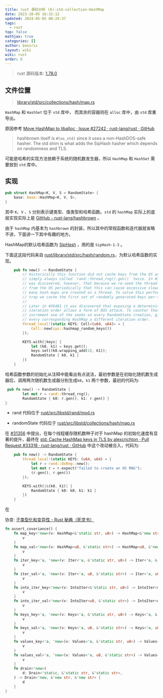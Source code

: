 ```yaml
---
title: rust 源码分析 (6)-std-collection-HashMap
date: 2023-10-05 16:32:12
updated: 2024-05-05 00:29:37
tags:
  - rust
top: false
mathjax: true
categories: []
author: booiris
layout: wiki
wiki: rust
order: 6
---
```

> rust 源码版本: [1.78.0](https://github.com/rust-lang/rust/tree/1.78.0)

## 文件位置

> [library/std/src/collections/hash/map.rs](https://github.com/rust-lang/rust/blob/1.78.0/library/std/src/collections/hash/map.rs)

`HashMap` 和 `HashSet` 位于 `std` 库中， 而其余的容器则在 `alloc` 库中，由 `std` 库重导出。

原因参考 [Move HashMap to liballoc · Issue #27242 · rust-lang/rust · GitHub](https://github.com/rust-lang/rust/issues/27242)

> hashbrown itself is `#[no_std]` since it uses a non-HashDOS-safe hasher. The std shim is what adds the SipHash hasher which depends on randomness and TLS.

可能是哈希的实现方法依赖于系统的随机数发生器，所以 `HashMap` 和 `HashSet` 需要放到 `std` 库中。

## 实现

```rust
pub struct HashMap<K, V, S = RandomState> {
    base: base::HashMap<K, V, S>,
}
```

其中 `K`、`V` 、`S` 分别表示键类型、值类型和哈希函数。`std` 的 `hashMap` 实际上的底层实现实际上是 [GitHub - rust-lang/hashbrown](https://github.com/rust-lang/hashbrown) 。

由于 `hashMap` 内基本为 `hashbrown` 的封装，所以其中的常规函数和迭代器就省略不讲，下面讲一下其中有趣的地方。

HashMap的默认哈希函数为 [SipHash](../../pages/blog/SipHash.md) ，用的是 `SipHash-1-3` 。

下面这这段代码来自 [rust/library/std/src/hash/random.rs](https://github.com/rust-lang/rust/blob/9b00956e56009bab2aa15d7bff10916599e3d6d6/library/std/src/hash/random.rs#L55)，为默认哈希函数的实现。

```rust
    pub fn new() -> RandomState {
        // Historically this function did not cache keys from the OS and instead
        // simply always called `rand::thread_rng().gen()` twice. In #31356 it
        // was discovered, however, that because we re-seed the thread-local RNG
        // from the OS periodically that this can cause excessive slowdown when
        // many hash maps are created on a thread. To solve this performance
        // trap we cache the first set of randomly generated keys per-thread.
        //
        // Later in #36481 it was discovered that exposing a deterministic
        // iteration order allows a form of DOS attack. To counter that we
        // increment one of the seeds on every RandomState creation, giving
        // every corresponding HashMap a different iteration order.
        thread_local!(static KEYS: Cell<(u64, u64)> = {
            Cell::new(sys::hashmap_random_keys())
        });

        KEYS.with(|keys| {
            let (k0, k1) = keys.get();
            keys.set((k0.wrapping_add(1), k1));
            RandomState { k0, k1 }
        })
    }
```

哈希函数参数的初始化从注释中能看出有点说法，最初参数是在初始化随机数生成器后，调用两次随机数生成器分别生成`k0`，`k1` 两个参数，最初的代码为:

```rust
 pub fn new() -> RandomState {
        let mut r = rand::thread_rng();
        RandomState { k0: r.gen(), k1: r.gen() }
}
```

* rand 代码位于 [rust/src/libstd/rand/mod.rs](https://github.com/rust-lang/rust/blob/a59de37e99060162a2674e3ff45409ac73595c0e/src/libstd/rand/mod.rs#L159)

* randomState 代码位于 [rust/src/libstd/collections/hash/map.rs](https://github.com/rust-lang/rust/blob/a59de37e99060162a2674e3ff45409ac73595c0e/src/libstd/collections/hash/map.rs#L1613)

在 [#31356](https://github.com/rust-lang/rust/pull/31356) 中提出，在每个线程缓存随机数种子对于 hashMap 的初始化速度有显著的提升，最终在 [std: Cache HashMap keys in TLS by alexcrichton · Pull Request #33318 · rust-lang/rust · GitHub](https://github.com/rust-lang/rust/pull/33318/files) 中这个改动被合入，代码为:

```rust
    pub fn new() -> RandomState {
        thread_local!(static KEYS: (u64, u64) = {
            let r = rand::OsRng::new();
            let mut r = r.expect("failed to create an OS RNG");
            (r.gen(), r.gen())
        });

        KEYS.with(|&(k0, k1)| {
            RandomState { k0: k0, k1: k1 }
        })
    }
```

在

协变: [子类型化和变异性 - Rust 秘典（死灵书）](https://nomicon.purewhite.io/subtyping.html)

```rust
fn assert_covariance() {
    fn map_key<'new>(v: HashMap<&'static str, u8>) -> HashMap<&'new str, u8> {
        v
    }
    fn map_val<'new>(v: HashMap<u8, &'static str>) -> HashMap<u8, &'new str> {
        v
    }
    fn iter_key<'a, 'new>(v: Iter<'a, &'static str, u8>) -> Iter<'a, &'new str, u8> {
        v
    }
    fn iter_val<'a, 'new>(v: Iter<'a, u8, &'static str>) -> Iter<'a, u8, &'new str> {
        v
    }
    fn into_iter_key<'new>(v: IntoIter<&'static str, u8>) -> IntoIter<&'new str, u8> {
        v
    }
    fn into_iter_val<'new>(v: IntoIter<u8, &'static str>) -> IntoIter<u8, &'new str> {
        v
    }
    fn keys_key<'a, 'new>(v: Keys<'a, &'static str, u8>) -> Keys<'a, &'new str, u8> {
        v
    }
    fn keys_val<'a, 'new>(v: Keys<'a, u8, &'static str>) -> Keys<'a, u8, &'new str> {
        v
    }
    fn values_key<'a, 'new>(v: Values<'a, &'static str, u8>) -> Values<'a, &'new str, u8> {
        v
    }
    fn values_val<'a, 'new>(v: Values<'a, u8, &'static str>) -> Values<'a, u8, &'new str> {
        v
    }
    fn drain<'new>(
        d: Drain<'static, &'static str, &'static str>,
    ) -> Drain<'new, &'new str, &'new str> {
        d
    }
}
```
